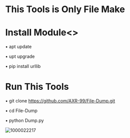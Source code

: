 # This Tools is Only File Make 
# Install Module<>
• apt update 

• upt upgrade 

• pip install urllib 

# Run This Tools 
• git clone https://github.com/AXR-99/File-Dump.git

• cd File-Dump

• python Dump.py

![1000022217](https://github.com/user-attachments/assets/61785c18-2ed0-4ade-ada7-fbf51f34a8b9)

